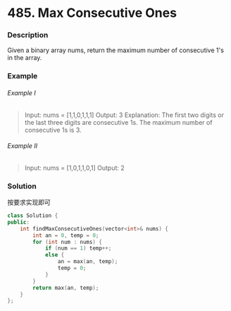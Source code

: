 # 485. Max Consecutive Ones

### Description

Given a binary array nums, return the maximum number of consecutive 1's in the array.

### Example 

###### Example I

> Input: nums = [1,1,0,1,1,1]
> Output: 3
> Explanation: The first two digits or the last three digits are consecutive 1s. The maximum number of consecutive 1s is 3.

###### Example II

> Input: nums = [1,0,1,1,0,1]
> Output: 2

### Solution

按要求实现即可

```c++
class Solution {
public:
    int findMaxConsecutiveOnes(vector<int>& nums) {
        int an = 0, temp = 0;
        for (int num : nums) {
            if (num == 1) temp++;
            else {
                an = max(an, temp);
                temp = 0;
            }
        }
        return max(an, temp);
    }
};
```
